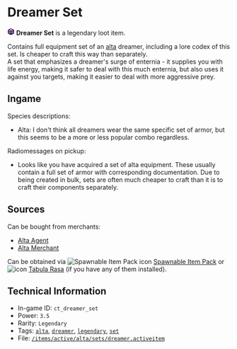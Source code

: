 # Dreamer Set

<img src="https://raw.githubusercontent.com/Ceterai/Enternia/main/items/active/alta/sets/dreamer.png" alt="Dreamer Set icon" loading="lazy" height="16px" width="auto" /> **Dreamer Set** is a legendary loot item.

Contains full equipment set of an [alta](https://ceterai.github.io/MyEnternia/Wiki/Tags/Alta) dreamer, including a lore codex of this set.
Is cheaper to craft this way than separately.  
A set that emphasizes a dreamer's surge of enternia - it supplies you with life energy, making it safer to deal with this much enternia, but also uses it against you targets, making it easier to deal with more aggressive prey.

## Ingame

Species descriptions:

- Alta: I don't think all dreamers wear the same specific set of armor, but this seems to be a more or less popular combo regardless.

Radiomessages on pickup:

- Looks like you have acquired a set of alta equipment. These usually contain a full set of armor with corresponding documentation. Due to being created in bulk, sets are often much cheaper to craft than it is to craft their components separately.

## Sources

Can be bought from merchants:

- [Alta Agent](https://ceterai.github.io/MyEnternia/Wiki/AltaAgent)
- [Alta Merchant](https://ceterai.github.io/MyEnternia/Wiki/AltaMerchant)

Can be obtained via <img src="https://raw.githubusercontent.com/Silverfeelin/Starbound-SpawnableItemPack/master/interface/sip/iconSmall.png" alt="Spawnable Item Pack icon" width="18" height="14"/> [Spawnable Item Pack](https://steamcommunity.com/sharedfiles/filedetails/?id=733665104) or <img src="https://steamuserimages-a.akamaihd.net/ugc/263843960696222713/3EC9A7C005541F7D577EBCB8C5736B4EFC9973D6/" alt="icon" width="8" height="12"/> [Tabula Rasa](https://community.playstarbound.com/resources/the-tabula-rasa.3222/) (if you have any of them installed).

## Technical Information

- In-game ID: `ct_dreamer_set`
- Power: `3.5`
- Rarity: `Legendary`
- Tags: [`alta`](https://ceterai.github.io/MyEnternia/Wiki/Tags/Alta), [`dreamer`](https://ceterai.github.io/MyEnternia/Wiki/Tags/Dreamer), [`legendary`](https://ceterai.github.io/MyEnternia/Wiki/Tags/Legendary), [`set`](https://ceterai.github.io/MyEnternia/Wiki/Tags/Set)
- File: [`/items/active/alta/sets/dreamer.activeitem`](https://github.com/Ceterai/Enternia/blob/main/items/active/alta/sets/dreamer.activeitem)
